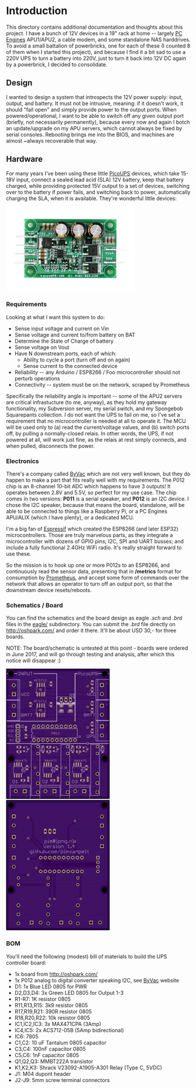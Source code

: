 # Introduction

This directory contains additional documentation and thoughts about this project.
I have a bunch of 12V devices in a 19" rack at home -- largely [PC Engines](http://www.pcengines.ch/)
APU1/APU2, a cable modem, and some standalone NAS harddrives. To avoid a 
small battalion of powerbricks, one for each of these (I counted 8 of them
when I started this project), and because I find it a bit sad to use a 220V
UPS to turn a battery into 220V, just to turn it back into 12V DC again by
a powerbrick, I decided to consolidate.

## Design

I wanted to design a system that introspects the 12V power supply: input, output,
and battery. It must not be intrusive, meaning: if it doesn't work, it should
"fail open" and simply provide power to the output ports. When powered/operational,
I want to be able to switch off any given output port (briefly, not necessarily
permanently), because every now and again I botch an update/upgrade on my
APU servers, which cannot always be fixed by serial consoles. Rebooting brings
me into the BIOS, and machines are almost ~always recoverable that way.

## Hardware

For many years I've been using these little [PicoUPS](http://www.mini-box.com/picoUPS-100-12V-DC-micro-UPS-system-battery-backup-system)
devices, which take 15-18V input, connect a sealed lead acid (SLA) 12V battery,
keep that battery charged, while providing protected 15V output to a set of
devices, switching over to the battery if power fails, and switching back
to power, automatically charging the SLA, when it is available. They're
wonderful little devices:

![PicoUPS-100](picoups.jpg)

### Requirements

Looking at what I want this system to do:

*   Sense input voltage and current on Vin
*   Sense voltage and current to/from battery on BAT
*   Determine the State of Charge of battery
*   Sense voltage on Vout
*   Have N downstream ports, each of which:
    *   Ability to cycle a port (turn off and on again)
    *   Sense current to the connected device
*   Reliability -- any Arduino / ESP8266 / Foo microcontroller should not perturb operations
*   Connectivity -- system must be on the network, scraped by Prometheus

Specifically the reliability angle is important -- some of the APU2 servers
are critical infrastucture (to me, anyway), as they hold my gateway
functionality, my Subversion server, my serial switch, and my Spongebob
Squarepants collection. I do not want the UPS to fail on me, so I've set
a requirement that no microcontroller is needed at all to operate it. The
MCU will be used only to (a) read the current/voltage values, and (b)
switch ports off, by pulling a normally-closed relais. In other words, the
UPS, if not powered at all, will work just fine, as the relais at rest
simply connects, and when pulled, disconnects the power.

### Electronics

There's a company called [ByVac](http://www.pichips.co.uk/index.php/P011_ADC)
which are not very well known, but they do happen to make a part that fits
really well with my requirements. The P012 chip is an 8-channel 10-bit ADC
which happens to have 3 outputs! It operates between 2.8V and 5.5V, so perfect
for my use case. The chip comes in two versions: **P011** is a serial speaker,
and **P012** is an I2C device. I chose the I2C speaker, because that means
the board, standalone, will be able to be connected to things like a Raspberry
Pi, or a PC Engines APU/ALIX (which I have plenty), or a dedicated MCU.

I'm a big fan of [Espressif](http://www.espressif.com/) which created the
ESP8266 (and later ESP32) microcontrollers. Those are truly marvelous parts,
as they integrate a microcontroller with dozens of GPIO pins; I2C, SPI and
UART busses; and include a fully functional 2.4GHz WiFi radio. It's really
straight forward to use these.

So the mission is to hook up one or more P012s to an ESP8266, and continuously
read the sensor data, presenting that in **/metrics** format for consumption
by [Prometheus](http://prometheus.io/), and accept some form of commands
over the network that allows an operator to turn off an output port, so that
the downstream device resets/reboots.

### Schematics / Board

You can find the schematics and the board design as eagle _.sch_ and _.brd_
files in the [eagle/](eagle/) subdirectory. You can submit the _.brd_ file
directly on http://oshpark.com/ and order it there. It'll be about USD 30,-
for three boards.

NOTE: The board/schematic is untested at this point - boards were ordered
in June 2017, and will go through testing and analysis, after which this
notice will disappear :)

![PCB Top](version1-top.png)
![PCB Bottom](version1-bottom.png)

### BOM

You'll need the following (modest) bill of materials to build the UPS
controller board:

*   1x board from http://oshpark.com/
*   1x P012 analog to digital converter speaking I2C, see [ByVac](http://www.pichips.co.uk/index.php/P011_ADC) website
*   D1: 1x Blue LED 0805 for PWR
*   D2,D3,D4: 3x Green LED 0805 for Output 1-3
*   R1-R7: 1K resistor 0805
*   R11,R13,R15: 3k9 resistor 0805
*   R17,R19,R21: 390R resistor 0805
*   R18,R20,R22: 10k resistor 0805
*   IC1,IC2,IC3: 3x MAX471CPA (3Amp)
*   IC4,IC5: 2x ACS712-05B (5Amp bidirectional)
*   IC6: 7805
*   C1,C2: 10 uF Tantalum 0805 capacitor
*   C3,C4: 100nF capacitor 0805
*   C5,C6: 1nF capacitor 0805
*   Q1,Q2,Q3: MMBT222A transistor
*   K1,K2,K3: Shrack V23092-A1905-A301 Relay (Type C, 5VDC)
*   J1: M04 dupont header
*   J2-J9: 5mm screw terminal connectors
